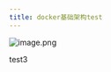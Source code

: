 ```yaml
---
title: docker基础架构test
---
```

![image.png](https://upload-images.jianshu.io/upload_images/5189695-0f77a07c50f709a8.png?imageMogr2/auto-orient/strip%7CimageView2/2/w/1240)

test3
